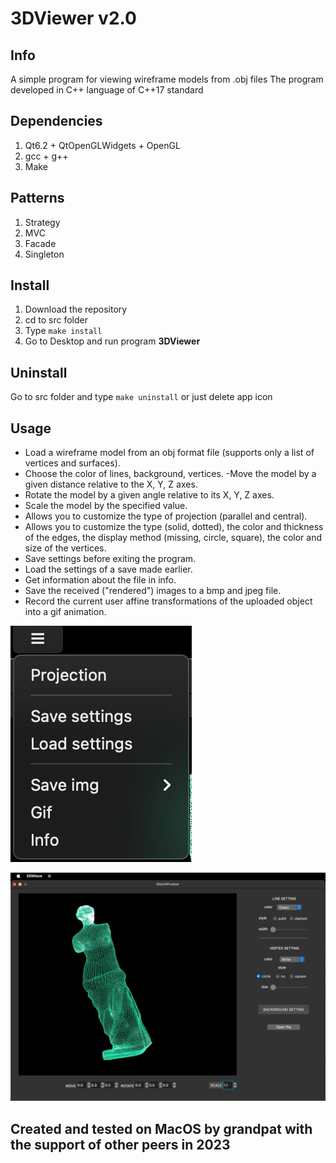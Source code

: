 # 3DViewer v2.0

## Info
A simple program for viewing wireframe models from .obj files
The program developed in C++ language of C++17 standard

## Dependencies
1. Qt6.2 + QtOpenGLWidgets + OpenGL
2. gcc + g++
3. Make

## Patterns
1. Strategy
2. MVC
3. Facade
4. Singleton


## Install
1. Download the repository
2. cd to src folder
3. Type `make install`
4. Go to Desktop and run program **3DViewer**

## Uninstall
Go to src folder and type `make uninstall` or just delete app icon

## Usage
- Load a wireframe model from an obj format file (supports only a list of vertices and surfaces).
- Choose the color of lines, background, vertices.
-Move the model by a given distance relative to the X, Y, Z axes.
- Rotate the model by a given angle relative to its X, Y, Z axes.
- Scale the model by the specified value.
- Allows you to customize the type of projection (parallel and central).
- Allows you to customize the type (solid, dotted), the color and thickness of the edges, the display method (missing, circle, square), the color and size of the vertices.
- Save settings before exiting the program.
- Load the settings of a save made earlier.
- Get information about the file in info.
- Save the received ("rendered") images to a bmp and jpeg file.
- Record the current user affine transformations of the uploaded object into a gif animation.

![3DViewer](misc/1.jpg)

![3DViewer](misc/2.jpg)

## Created and tested on MacOS by grandpat with the support of other peers in 2023